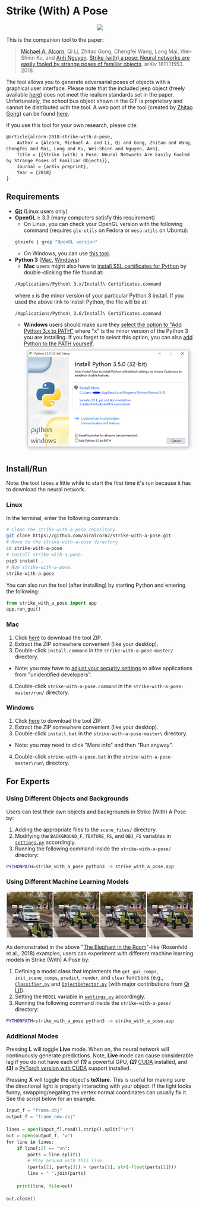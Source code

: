 # Strike (With) A Pose

<p align="center">
<img src="strike-with-a-pose.gif", width="700">
</p>

This is the companion tool to the paper:

> [Michael A. Alcorn](https://sites.google.com/view/michaelaalcorn), Qi Li, Zhitao Gong, Chengfei Wang, Long Mai, Wei-Shinn Ku, and [Anh Nguyen](http://anhnguyen.me). [Strike (with) a pose: Neural networks are easily fooled by strange poses of familiar objects](https://arxiv.org/abs/1811.11553). arXiv 1811.11553. 2018.

 The tool allows you to generate adversarial poses of objects with a graphical user interface. Please note that the included jeep object (freely available [here](https://free3d.com/3d-model/jeep-10771.html)) does not meet the realism standards set in the paper. Unfortunately, the school bus object shown in the GIF is proprietary and cannot be distributed with the tool. A web port of the tool (created by [Zhitao Gong](https://github.com/gongzhitaao)) can be found [here](https://airalcorn2.github.io/strike-with-a-pose/).

 If you use this tool for your own research, please cite:

```
@article{alcorn-2018-strike-with-a-pose,
    Author = {Alcorn, Michael A. and Li, Qi and Gong, Zhitao and Wang, Chengfei and Mai, Long and Ku, Wei-Shinn and Nguyen, Anh},
    Title = {{Strike (with) a Pose: Neural Networks Are Easily Fooled by Strange Poses of Familiar Objects}},
    Journal = {arXiv preprint},
    Year = {2018}
}
```

## Requirements

* [**Git**](https://git-scm.com/book/en/v2/Getting-Started-Installing-Git) (Linux users only)
* **OpenGL** &ge; 3.3 (many computers satisfy this requirement)
  * On Linux, you can check your OpenGL version with the following command (requires `glx-utils` on Fedora or `mesa-utils` on Ubuntu):
  ```bash
  glxinfo | grep "OpenGL version"
  ```
  * On Windows, you can use [this tool](https://community.esri.com/groups/technical-support/blog/2012/03/15/what-version-of-opengl-do-i-have-and-do-i-have-the-latest-drivers-for-my-system).
* **Python 3** ([Mac](https://www.python.org/ftp/python/3.6.7/python-3.6.7-macosx10.9.pkg), [Windows](https://www.python.org/ftp/python/3.6.7/python-3.6.7-amd64.exe))
  * **Mac** users might also have to [install SSL certificates for Python](https://stackoverflow.com/a/42334357/1316276) by double-clicking the file found at:
  ```bash
  /Applications/Python\ 3.x/Install\ Certificates.command
  ```
  where `x` is the minor version of your particular Python 3 install. If you used the above link to install Python, the file will be at:
  ```bash
  /Applications/Python\ 3.6/Install\ Certificates.command
  ```
  * **Windows** users should make sure they [select the option to "Add Python 3.x to PATH"](https://docs.python.org/3/using/windows.html#installation-steps) where "x" is the minor version of the Python 3 you are installing. If you forget to select this option, you can also [add Python to the PATH yourself](https://projects.raspberrypi.org/en/projects/using-pip-on-windows/5).
  ![](win_installer.png)

## Install/Run

Note: the tool takes a little while to start the first time it's run because it has to download the neural network.

### Linux

In the terminal, enter the following commands:

```bash
# Clone the strike-with-a-pose repository.
git clone https://github.com/airalcorn2/strike-with-a-pose.git
# Move to the strike-with-a-pose directory.
cd strike-with-a-pose
# Install strike-with-a-pose.
pip3 install .
# Run strike-with-a-pose.
strike-with-a-pose
```

You can also run the tool (after installing) by starting Python and entering the following:

```python
from strike_with_a_pose import app
app.run_gui()
```

### Mac

1. Click [here](https://github.com/airalcorn2/strike-with-a-pose/archive/master.zip) to download the tool ZIP.
2. Extract the ZIP somewhere convenient (like your desktop).
3. Double-click `install.command` in the `strike-with-a-pose-master/` directory.
  * Note: you may have to [adjust your security settings](https://www.mcvsd.org/tips/powerteacher/osx_unidentified_developers.html) to allow applications from "unidentified developers".
4. Double-click `strike-with-a-pose.command` in the `strike-with-a-pose-master/run/` directory.

### Windows

1. Click [here](https://github.com/airalcorn2/strike-with-a-pose/archive/master.zip) to download the tool ZIP.
2. Extract the ZIP somewhere convenient (like your desktop).
3. Double-click `install.bat` in the `strike-with-a-pose-master\` directory.
 * Note: you may need to click "More info" and then "Run anyway".
4. Double-click `strike-with-a-pose.bat` in the `strike-with-a-pose-master\run\` directory.

## For Experts

### Using Different Objects and Backgrounds

Users can test their own objects and backgrounds in Strike (With) A Pose by:
1. Adding the appropriate files to the `scene_files/` directory.
2. Modifying the `BACKGROUND_F`, `TEXTURE_FS`, and `OBJ_FS` variables in  [`settings.py`](https://github.com/airalcorn2/strike-with-a-pose/blob/master/strike_with_a_pose/settings.py) accordingly.
3. Running the following command inside the `strike-with-a-pose/` directory:

```bash
PYTHONPATH=strike_with_a_pose python3 -m strike_with_a_pose.app
```

### Using Different Machine Learning Models

![](detector_example.png)

As demonstrated in the above "[The Elephant in the Room](https://arxiv.org/abs/1808.03305)"-like (Rosenfeld et al., 2018) examples, users can experiment with different machine learning models in Strike (With) A Pose by:
1. Defining a model class that implements the `get_gui_comps`, `init_scene_comps`, `predict`, `render`, and `clear` functions (e.g., [`Classifier.py`](https://github.com/airalcorn2/strike-with-a-pose/blob/master/strike_with_a_pose/Classifier.py) and [`ObjectDetector.py`](https://github.com/airalcorn2/strike-with-a-pose/blob/master/strike_with_a_pose/ObjectDetector.py) [with major contributions from [Qi Li](https://www.linkedin.com/in/qili/)]).
2. Setting the `MODEL` variable in [`settings.py`](https://github.com/airalcorn2/strike-with-a-pose/blob/master/strike_with_a_pose/settings.py) accordingly.
3. Running the following command inside the `strike-with-a-pose/` directory:

```bash
PYTHONPATH=strike_with_a_pose python3 -m strike_with_a_pose.app
```

### Additional Modes

Pressing **L** will toggle **Live** mode. When on, the neural network will continuously generate predictions. Note, **Live** mode can cause considerable lag if you do not have each of ***(1)*** a powerful GPU, ***(2)*** [CUDA](https://developer.nvidia.com/cuda-90-download-archive) installed, and ***(3)*** a [PyTorch version with CUDA](https://pytorch.org/get-started/locally/) support installed.

Pressing **X** will toggle the object's **teXture**. This is useful for making sure the directional light is properly interacting with your object. If the light looks funny, swapping/negating the vertex normal coordinates can usually fix it. See the script below for an example.

```python
input_f = "frame.obj"
output_f = "frame_new.obj"

lines = open(input_f).read().strip().split("\n")
out = open(output_f, "w")
for line in lines:
    if line[:2] == "vn":
        parts = line.split()
        # Play around with this line.
        (parts[2], parts[3]) = (parts[3], str(-float(parts[2])))
        line = " ".join(parts)

    print(line, file=out)

out.close()
```
